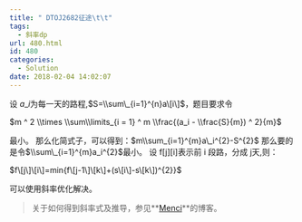 ```yaml
---
title: " DTOJ2682征途\t\t"
tags:
  - 斜率dp
url: 480.html
id: 480
categories:
  - Solution
date: 2018-02-04 14:02:07
---
```


设 $a\_i$为每一天的路程,$S=\\sum\_{i=1}^{n}a\[i\]$，题目要求令

$m ^ 2 \\times \\sum\\limits_{i = 1} ^ m \\frac{(a_i - \\frac{S}{m}) ^ 2}{m}$

最小。 那么化简式子，可以得到：$m\\sum_{i=1}^{m}a\_i^{2}-S^{2}$ 那么要的是令$\\sum\_{i=1}^{m}a_i^{2}$最小。 设 f\[j\]\[i\]表示前 i 段路，分成 j天,则：

$f\[j\]\[i\]=min{f\[j-1\]\[k\]+(s\[i\]-s\[k\])^{2}}$

可以使用斜率优化解决。

> 关于如何得到斜率式及推导，参见**[Menci](https://oi.men.ci/sdoi2016-journey/)**的博客。